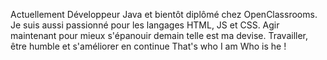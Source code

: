 Actuellement Développeur Java et bientôt diplômé chez OpenClassrooms.
Je suis aussi passionné pour les langages HTML, JS et CSS.
Agir maintenant pour mieux s'épanouir demain telle est ma devise.
Travailler, être humble et s'améliorer en continue
That's who I am
Who is he !
<!---
papamika/papamika is a ✨ special ✨ repository because its `README.md` (this file) appears on your GitHub profile.
You can click the Preview link to take a look at your changes.
--->

